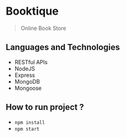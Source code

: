 # Booktique
> Online Book Store

## Languages and Technologies
- RESTful APIs
- NodeJS
- Express
- MongoDB
- Mongoose

## How to run project ?
- `npm install`
- `npm start`